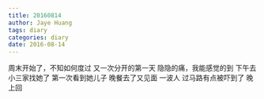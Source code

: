 ```yaml
---
title: 20160814
author: Jaye Huang
tags: diary
categories: diary
date: 2016-08-14
---
```


周末开始了，不知如何度过 又一次分开的第一天 隐隐的痛，我能感觉的到 下午去小三家找她了 第一次看到她儿子 晚餐去了又见面 一波人 过马路有点被吓到了 晚上回
